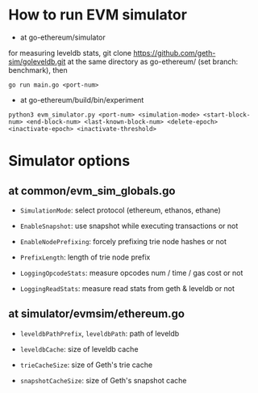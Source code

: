 # How to run EVM simulator

- at go-ethereum/simulator

for measuring leveldb stats, git clone https://github.com/geth-sim/goleveldb.git at the same directory as go-ethereum/ (set branch: benchmark), then

```shell
go run main.go <port-num>
```

- at go-ethereum/build/bin/experiment

```shell
python3 evm_simulator.py <port-num> <simulation-mode> <start-block-num> <end-block-num> <last-known-block-num> <delete-epoch> <inactivate-epoch> <inactivate-threshold>
```

# Simulator options

## at common/evm_sim_globals.go

- `SimulationMode`: select protocol (ethereum, ethanos, ethane)

- `EnableSnapshot`: use snapshot while executing transactions or not

- `EnableNodePrefixing`: forcely prefixing trie node hashes or not

- `PrefixLength`: length of trie node prefix

- `LoggingOpcodeStats`: measure opcodes num / time / gas cost or not

- `LoggingReadStats`: measure read stats from geth & leveldb or not

## at simulator/evmsim/ethereum.go

- `leveldbPathPrefix`, `leveldbPath`: path of leveldb

- `leveldbCache`: size of leveldb cache

- `trieCacheSize`: size of Geth's trie cache

- `snapshotCacheSize`: size of Geth's snapshot cache


